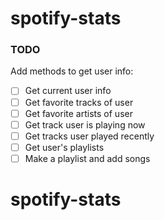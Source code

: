 # spotify-stats

### TODO

Add methods to get user info:

- [ ] Get current user info
- [ ] Get favorite tracks of user
- [ ] Get favorite artists of user
- [ ] Get track user is playing now
- [ ] Get tracks user played recently
- [ ] Get user's playlists
- [ ] Make a playlist and add songs
# spotify-stats
